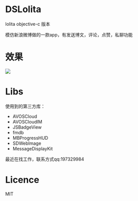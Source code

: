 # DSLolita
lolita objective-c 版本


模仿新浪微博做的一款app，有发送博文，评论，点赞，私聊功能

# 效果
![](https://github.com/sam408130/DSLolita/blob/master/DSLolita/weibo.gif)

# Libs
使用到的第三方库：
  * AVOSCloud
  * AVOSCloudIM
  * JSBadgeView
  * fmdb
  * MBProgressHUD
  * SDWebImage
  * MessageDisplayKit

最近在找工作，联系方式qq:197329984

# Licence
MIT
